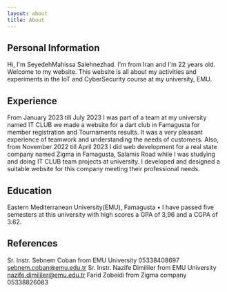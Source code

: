 ```yaml
---
layout: about
title: About
---
```


## Personal Information
Hi, I'm SeyedehMahissa Salehnezhad. I'm from Iran and I'm 22 years old.
Welcome to my website. This website is all about my activities and experiments in the IoT and CyberSecurity course at my university, EMU.

## Experience
From January 2023 till July 2023 I was part of a team at my university named IT CLUB we made a website for a dart club in Famagusta for member registration and Tournaments results. It was a very pleasant experience of teamwork and understanding the needs of customers. Also, from November 2022 till April 2023 I did web development for a real state company named Zigma in Famagusta, Salamis Road while I was studying and doing IT CLUB team projects at university. I developed and designed a suitable website for this company meeting their professional needs.

## Education
Eastern Mediterranean University(EMU), Famagusta
•	I have passed five semesters at this university with high scores a GPA of 3,96 and a CGPA of 3.62.

## References
Sr. Instr. Sebnem Coban from EMU University
05338408697
sebnem.coban@emu.edu.tr
Sr. Instr. Nazife Dimililer from EMU University
nazife.dimililer@emu.edu.tr
Farid Zobeidi from Zigma company
05338826083
